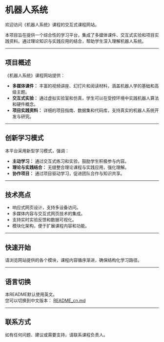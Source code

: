 # 机器人系统

欢迎访问《机器人系统》课程的交互式课程网站。

本项目旨在提供一个综合性的学习平台，集成了多媒体课件、交互式实验和项目实践资料。通过理论知识与实践应用的结合，帮助学生深入理解机器人系统。

---

## 项目概述

《机器人系统》课程网站提供：

- **多媒体课件：** 丰富的视频讲座、幻灯片和阅读材料，涵盖机器人学的基础和高级主题。
- **交互式实验：** 通过虚拟实验室和仿真，学生可以在受控环境中实践机器人算法和硬件概念。
- **项目实践资料：** 详细的项目指南、数据集和代码库，支持真实的机器人系统开发与研究。

---

## 创新学习模式

本平台采用新型学习模式，强调：

- **主动学习：** 通过交互式练习和实验，鼓励学生积极参与内容。
- **理论与实践结合：** 无缝整合理论课程与实践应用，强化理解。
- **协作项目：** 通过项目驱动学习，促进团队合作与知识共享。

---

## 技术亮点

- 响应式网页设计，支持多设备访问。
- 多媒体内容与交互式网页技术的集成。
- 支持实时实验反馈和数据可视化。
- 模块化架构，便于扩展课程内容和功能。

---

## 快速开始

请浏览网站提供的各个模块，课程内容循序渐进，确保结构化学习路径。

---

## 语言切换

本README默认使用英文。  
您可以切换到中文版本： [README_cn.md](README_cn.md)

---

## 联系方式

如有任何问题、建议或需要支持，请联系课程负责人。
